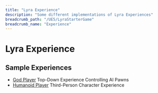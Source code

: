 ```yaml
---
title: "Lyra Experience"
description: "Some different implementations of Lyra Experiences"
breadcrumb_path: "/UE5/LyraStarterGame"
breadcrumb_name: "Experience"
---
```



# Lyra Experience

## Sample Experiences

- [God Player](./GodPlayer/) Top-Down Experience Controlling AI Pawns
- [Humanoid Player](./HumanoidPlayer/) Third-Person Character Experience


